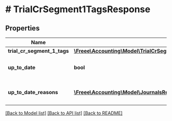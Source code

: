 # # TrialCrSegment1TagsResponse

## Properties

Name | Type | Description | Notes
------------ | ------------- | ------------- | -------------
**trial_cr_segment_1_tags** | [**\Freee\Accounting\Model\TrialCrSegment1TagsResponseTrialCrSegment1Tags**](TrialCrSegment1TagsResponseTrialCrSegment1Tags.md) |  |
**up_to_date** | **bool** | 集計結果が最新かどうか |
**up_to_date_reasons** | [**\Freee\Accounting\Model\JournalsResponseJournalsUpToDateReasons[]**](JournalsResponseJournalsUpToDateReasons.md) | 集計が最新でない場合の要因情報 | [optional]

[[Back to Model list]](../../README.md#models) [[Back to API list]](../../README.md#endpoints) [[Back to README]](../../README.md)
